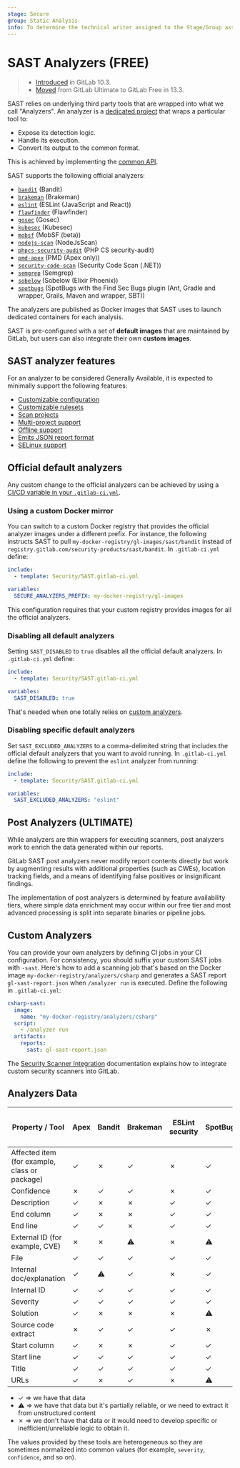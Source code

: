 ```yaml
---
stage: Secure
group: Static Analysis
info: To determine the technical writer assigned to the Stage/Group associated with this page, see https://about.gitlab.com/handbook/engineering/ux/technical-writing/#assignments
---
```


# SAST Analyzers **(FREE)**

> - [Introduced](https://gitlab.com/gitlab-org/gitlab/-/issues/3775) in GitLab 10.3.
> - [Moved](https://gitlab.com/groups/gitlab-org/-/epics/2098) from GitLab Ultimate to GitLab Free in 13.3.

SAST relies on underlying third party tools that are wrapped into what we call
"Analyzers". An analyzer is a
[dedicated project](https://gitlab.com/gitlab-org/security-products/analyzers)
that wraps a particular tool to:

- Expose its detection logic.
- Handle its execution.
- Convert its output to the common format.

This is achieved by implementing the [common API](https://gitlab.com/gitlab-org/security-products/analyzers/common).

SAST supports the following official analyzers:

- [`bandit`](https://gitlab.com/gitlab-org/security-products/analyzers/bandit) (Bandit)
- [`brakeman`](https://gitlab.com/gitlab-org/security-products/analyzers/brakeman) (Brakeman)
- [`eslint`](https://gitlab.com/gitlab-org/security-products/analyzers/eslint) (ESLint (JavaScript and React))
- [`flawfinder`](https://gitlab.com/gitlab-org/security-products/analyzers/flawfinder) (Flawfinder)
- [`gosec`](https://gitlab.com/gitlab-org/security-products/analyzers/gosec) (Gosec)
- [`kubesec`](https://gitlab.com/gitlab-org/security-products/analyzers/kubesec) (Kubesec)
- [`mobsf`](https://gitlab.com/gitlab-org/security-products/analyzers/mobsf) (MobSF (beta))
- [`nodejs-scan`](https://gitlab.com/gitlab-org/security-products/analyzers/nodejs-scan) (NodeJsScan)
- [`phpcs-security-audit`](https://gitlab.com/gitlab-org/security-products/analyzers/phpcs-security-audit) (PHP CS security-audit)
- [`pmd-apex`](https://gitlab.com/gitlab-org/security-products/analyzers/pmd-apex) (PMD (Apex only))
- [`security-code-scan`](https://gitlab.com/gitlab-org/security-products/analyzers/security-code-scan) (Security Code Scan (.NET))
- [`semgrep`](https://gitlab.com/gitlab-org/security-products/analyzers/semgrep) (Semgrep)
- [`sobelow`](https://gitlab.com/gitlab-org/security-products/analyzers/sobelow) (Sobelow (Elixir Phoenix))
- [`spotbugs`](https://gitlab.com/gitlab-org/security-products/analyzers/spotbugs) (SpotBugs with the Find Sec Bugs plugin (Ant, Gradle and wrapper, Grails, Maven and wrapper, SBT))

The analyzers are published as Docker images that SAST uses to launch
dedicated containers for each analysis.

SAST is pre-configured with a set of **default images** that are maintained by
GitLab, but users can also integrate their own **custom images**.

## SAST analyzer features

For an analyzer to be considered Generally Available, it is expected to minimally
support the following features:

- [Customizable configuration](index.md#available-cicd-variables)
- [Customizable rulesets](index.md#customize-rulesets)
- [Scan projects](index.md#supported-languages-and-frameworks)
- [Multi-project support](index.md#multi-project-support)
- [Offline support](index.md#running-sast-in-an-offline-environment)
- [Emits JSON report format](index.md#reports-json-format)
- [SELinux support](index.md#running-sast-in-selinux)

## Official default analyzers

Any custom change to the official analyzers can be achieved by using a
[CI/CD variable in your `.gitlab-ci.yml`](index.md#customizing-the-sast-settings).

### Using a custom Docker mirror

You can switch to a custom Docker registry that provides the official analyzer
images under a different prefix. For instance, the following instructs
SAST to pull `my-docker-registry/gl-images/sast/bandit`
instead of `registry.gitlab.com/security-products/sast/bandit`.
In `.gitlab-ci.yml` define:

```yaml
include:
  - template: Security/SAST.gitlab-ci.yml

variables:
  SECURE_ANALYZERS_PREFIX: my-docker-registry/gl-images
```

This configuration requires that your custom registry provides images for all
the official analyzers.

### Disabling all default analyzers

Setting `SAST_DISABLED` to `true` disables all the official
default analyzers. In `.gitlab-ci.yml` define:

```yaml
include:
  - template: Security/SAST.gitlab-ci.yml

variables:
  SAST_DISABLED: true
```

That's needed when one totally relies on [custom analyzers](#custom-analyzers).

### Disabling specific default analyzers

Set `SAST_EXCLUDED_ANALYZERS` to a comma-delimited string that includes the official
default analyzers that you want to avoid running. In `.gitlab-ci.yml` define the
following to prevent the `eslint` analyzer from running:

```yaml
include:
  - template: Security/SAST.gitlab-ci.yml

variables:
  SAST_EXCLUDED_ANALYZERS: "eslint"
```

## Post Analyzers **(ULTIMATE)**

While analyzers are thin wrappers for executing scanners, post analyzers work to
enrich the data generated within our reports.

GitLab SAST post analyzers never modify report contents directly but work by
augmenting results with additional properties (such as CWEs), location tracking fields,
and a means of identifying false positives or insignificant findings.

The implementation of post analyzers is determined by feature availability tiers, where
simple data enrichment may occur within our free tier and most advanced processing is split
into separate binaries or pipeline jobs.

## Custom Analyzers

You can provide your own analyzers by
defining CI jobs in your CI configuration. For consistency, you should suffix your custom
SAST jobs with `-sast`. Here's how to add a scanning job that's based on the
Docker image `my-docker-registry/analyzers/csharp` and generates a SAST report
`gl-sast-report.json` when `/analyzer run` is executed. Define the following in
`.gitlab-ci.yml`:

```yaml
csharp-sast:
  image:
    name: "my-docker-registry/analyzers/csharp"
  script:
    - /analyzer run
  artifacts:
    reports:
      sast: gl-sast-report.json
```

The [Security Scanner Integration](../../../development/integrations/secure.md) documentation explains how to integrate custom security scanners into GitLab.

## Analyzers Data

| Property / Tool                | Apex | Bandit | Brakeman | ESLint security | SpotBugs | Flawfinder | Gosec | Kubesec Scanner | MobSF | NodeJsScan | PHP CS Security Audit | Security code Scan (.NET) | Semgrep | Sobelow |
|--------------------------------|------|--------|----------|-----------------|----------|------------|-------|-----------------|-------|------------|-----------------------|---------------------------|---------|---------|
| Affected item (for example, class or package) | ✓ | ✗ | ✓ | ✗               | ✓        | ✓          | ✗     | ✓               | ✗     | ✗          | ✗                     | ✗                         | ✗       | ✗       |
| Confidence                     | ✗    | ✓      | ✓        | ✗               | ✓        | x          | ✓     | ✓               | ✗     | ✗          | ✗                     | ✗                         | ⚠       | ✓       |
| Description                    | ✓    | ✗      | ✗        | ✓               | ✓        | ✗          | ✗     | ✓               | ✓     | ✓          | ✗                     | ✗                         | ✓       | ✓       |
| End column                     | ✓    | ✗      | ✗        | ✓               | ✓        | ✗          | ✗     | ✗               | ✗     | ✗          | ✗                     | ✗                         | ✗       | ✗       |
| End line                       | ✓    | ✓      | ✗        | ✓               | ✓        | ✗          | ✗     | ✗               | ✗     | ✗          | ✗                     | ✗                         | ✗       | ✗       |
| External ID (for example, CVE) | ✗    | ✗      | ⚠        | ✗               | ⚠        | ✓          | ✗     | ✗               | ✗     | ✗          | ✗                     | ✗                         | ⚠       | ✗       |
| File                           | ✓    | ✓      | ✓        | ✓               | ✓        | ✓          | ✓     | ✓               | ✓     | ✓          | ✓                     | ✓                         | ✓       | ✓       |
| Internal doc/explanation       | ✓    | ⚠      | ✓        | ✗               | ✓        | ✗          | ✗     | ✗               | ✗     | ✗          | ✗                     | ✗                         | ✗       | ✓       |
| Internal ID                    | ✓    | ✓      | ✓        | ✓               | ✓        | ✓          | ✓     | ✗               | ✗     | ✗          | ✓                     | ✓                         | ✓       | ✓       |
| Severity                       | ✓    | ✓      | ✓        | ✓               | ✓        | ✓          | ✓     | ✓               | ✓     | ✓          | ✓                     | ✗                         | ⚠       | ✗       |
| Solution                       | ✓    | ✗      | ✗        | ✗               | ⚠        | ✓          | ✗     | ✗               | ✗     | ✗          | ✗                     | ✗                         | ⚠       | ✗       |
| Source code extract            | ✗    | ✓      | ✓        | ✓               | ✗        | ✓          | ✓     | ✗               | ✗     | ✗          | ✗                     | ✗                         | ✗       | ✗       |
| Start column                   | ✓    | ✗      | ✗        | ✓               | ✓        | ✓          | ✓     | ✗               | ✗     | ✗          | ✓                     | ✓                         | ✓       | ✗       |
| Start line                     | ✓    | ✓      | ✓        | ✓               | ✓        | ✓          | ✓     | ✗               | ✓     | ✓          | ✓                     | ✓                         | ✓       | ✓       |
| Title                          | ✓    | ✓      | ✓        | ✓               | ✓        | ✓          | ✓     | ✓               | ✓     | ✓          | ✓                     | ✓                         | ✓       | ✓       |
| URLs                           | ✓    | ✗      | ✓        | ✗               | ⚠        | ✗          | ⚠     | ✗               | ✗     | ✗          | ✗                     | ✗                         | ✗       | ✗       |

- ✓ => we have that data
- ⚠ => we have that data but it's partially reliable, or we need to extract it from unstructured content
- ✗ => we don't have that data or it would need to develop specific or inefficient/unreliable logic to obtain it.

The values provided by these tools are heterogeneous so they are sometimes
normalized into common values (for example, `severity`, `confidence`, and so on).
